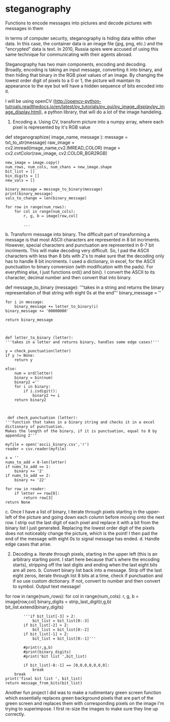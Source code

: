 # steganography
Functions to encode messages into pictures and decode pictures with messages in them

In terms of computer security, steganography is hiding data within other data. In this case, the container data is an image file (jpg, png, etc.) and the "encrypted" data is text. In 2010, Russia spies were accused of using this same technique for communicating with their agents abroad. 

Steganography has two main components, encoding and decoding. Broadly, encoding is taking an input message, converting it into binary, and then hiding that binary in the RGB pixel values of an image. By changing the lowest order digit of pixels to a 0 or 1, the picture will maintain its appearance to the eye but will have a hidden sequence of bits encoded into it.

I will be using openCV (http://opencv-python-tutroals.readthedocs.io/en/latest/py_tutorials/py_gui/py_image_display/py_image_display.html), a python library, that will do a lot of the image handeling. 

1. Encoding
  a. Using CV, transform picture into a numpy array, where each pixel is represented by it's RGB value
  
  def steganographize( image_name, message ):
    message = txt_to_str(message)
    raw_image = cv2.imread(image_name,cv2.IMREAD_COLOR) 
    image = cv2.cvtColor(raw_image, cv2.COLOR_BGR2RGB)

    new_image = image.copy()
    num_rows, num_cols, num_chans = new_image.shape
    bit_list = []
    bin_digits = []
    new_vals = []

    binary_message = message_to_binary(message)
    print(binary_message)
    vals_to_change = len(binary_message)

    for row in range(num_rows):
        for col in range(num_cols):
            r, g, b = image[row,col]
            
            ...
  
  
  b. Transform message into binary. The difficult part of transforming a message is that most ASCII characters are represented in 8 bit incriments. However, special characters and punctuation are represented in 6-7 bit incriments. This will make decoding very difficult. So, I pad the ASCII characters with less than 8 bits with 2's to make sure that the decoding only has to handle 8 bit incriments. I used a dictionary, in excel, for the ASCII punctuation to binary conversion (with modification with the pads). For everything else, I just functions ord() and bin(). I convert the ASCII to its character, decimal number and then convert that into binary.
  
  def message_to_binary (message):
    '''takes in a string and returns the binary representation of that string with eight 0s at the end'''
    binary_message = ''

    for i in message:
        binary_message += letter_to_binary(i)
    binary_message += '00000000'

    return binary_message
    
    
    
    def letter_to_binary (letter):
    '''takes in a letter and returns binary, handles some edge cases!'''

    y = check_punctuation(letter)
    if y != None:
        return y
    
    else:
        num = ord(letter)
        binary = bin(num)
        binary2 =''
        for i in binary:
            if i.isdigit():
                binary2 += i
        return binary2
        
        
        
     def check_punctuation (letter):
    '''function that takes in a binary string and checks it in a excel dictionary of punctuation.
    Makes the length of the binary, if it is punctuation, equal to 8 by appending 2'''

    myfile = open('ascii_binary.csv','r')
    reader = csv.reader(myfile)
    
    x = ''
    nums_to_add = 8-len(letter)
    if nums_to_add == 1:
        binary += '2'
    if nums_to_add == 2:
        binary += '22'
        
    for row in reader:
        if letter == row[0]:
            return row[3]
    return None
    
    
  c. Once I have a list of binary, I iterate through pixels starting in the upper-left of the picture and going down each column before moving onto the next row. I strip out the last digit of each pixel and replace it with a bit from the binary list I just generated. Replacing the lowest order digit of the pixels does not noticeably change the picture, which is the point! I then pad the end of the message with eight 0s to signal message has ended.
  d. Handle edge cases that arise.
  
2. Decoding 
  a. Iterate through pixels, starting in the upper left (this is an arbitrary starting point. I start here because that's where the encoding starts), stripping off the last digits and ending when the last eight bits are all zero. 
  b. Convert binary list back into a message. Strip off the last eight zeros, iterate through list 8 bits at a time, check if punctuation and if so use custom dictionary. If not, convert to number and then convert to symbol. Output text message!
  
  
  for row in range(num_rows):
        for col in range(num_cols):
            r, g, b = image[row,col]
            binary_digits = strip_last_digit(r,g,b)
            bit_list.extend(binary_digits)

            '''if bit_list[-3] > 2:
                bit_list = bit_list[0:-3]
            if bit_list[-2] > 2:
                bit_list = bit_list[0:-2]
            if bit_list[-1] > 2:
                bit_list = bit_list[0:-1]'''

            #print(r,g,b)
            #print(binary_digits)
            #print('bit list ',bit_list) 

            if bit_list[-8:-1] == [0,0,0,0,0,0,0]:
                break
        break
    print('final bit list ', bit_list)
    return message_from_bits(bit_list)
    
    
    
  
Another fun project I did was to make a rudimentary green screen function which essentially replaces green background pixels that are part of the green screen and replaces them with corresponding pixels on the image I'm trying to superimpose. I first re-size the images to make sure they line up correctly.
